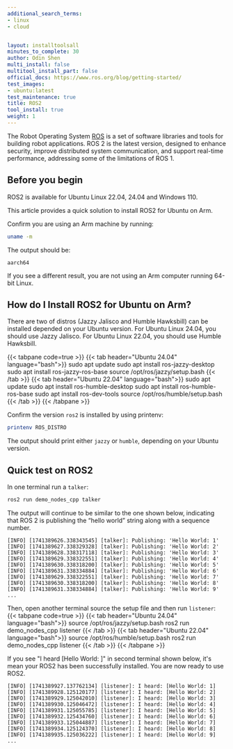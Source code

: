 ```yaml
---
additional_search_terms:
- linux
- cloud


layout: installtoolsall
minutes_to_complete: 30
author: Odin Shen
multi_install: false
multitool_install_part: false
official_docs: https://www.ros.org/blog/getting-started/
test_images:
- ubuntu:latest
test_maintenance: true
title: ROS2
tool_install: true
weight: 1
---
```


The Robot Operating System [ROS](https://www.ros.org/) is a set of software libraries and tools for building robot applications.
ROS 2 is the latest version, designed to enhance security, improve distributed system communication, and support real-time performance, addressing some of the limitations of ROS 1.

## Before you begin

ROS2 is available for Ubuntu Linux 22.04, 24.04 and Windows 110. 

This article provides a quick solution to install ROS2 for Ubuntu on Arm.

Confirm you are using an Arm machine by running:

```bash
uname -m
```

The output should be:

```output
aarch64
```

If you see a different result, you are not using an Arm computer running 64-bit Linux.

## How do I Install ROS2 for Ubuntu on Arm?

There are two of distros (Jazzy Jalisco and Humble Hawksbill) can be installed depended on your Ubuntu version.
For Ubuntu Linux 24.04, you should use Jazzy Jalisco.
For Ubuntu Linux 22.04, you should use Humble Hawksbill.

{{< tabpane code=true >}}
  {{< tab header="Ubuntu 24.04" language="bash">}}
    sudo apt update
    sudo apt install ros-jazzy-desktop
    sudo apt install ros-jazzy-ros-base
    source /opt/ros/jazzy/setup.bash
  {{< /tab >}}
  {{< tab header="Ubuntu 22.04" language="bash">}}
    sudo apt update
    sudo apt install ros-humble-desktop
    sudo apt install ros-humble-ros-base
    sudo apt install ros-dev-tools
    source /opt/ros/humble/setup.bash
  {{< /tab >}}
{{< /tabpane >}}

Confirm the version `ros2` is installed by using printenv:

```bash
printenv ROS_DISTRO
```
The output should print either `jazzy` or `humble`, depending on your Ubuntu version.


## Quick test on ROS2

In one terminal run a `talker`:

```bash
ros2 run demo_nodes_cpp talker
```

The output will continue to be similar to the one shown below, indicating that ROS 2 is publishing the “hello world” string along with a sequence number.

```output
[INFO] [1741389626.338343545] [talker]: Publishing: 'Hello World: 1'
[INFO] [1741389627.338329328] [talker]: Publishing: 'Hello World: 2'
[INFO] [1741389628.338317118] [talker]: Publishing: 'Hello World: 3'
[INFO] [1741389629.338322551] [talker]: Publishing: 'Hello World: 4'
[INFO] [1741389630.338318200] [talker]: Publishing: 'Hello World: 5'
[INFO] [1741389631.338334884] [talker]: Publishing: 'Hello World: 6'
[INFO] [1741389629.338322551] [talker]: Publishing: 'Hello World: 7'
[INFO] [1741389630.338318200] [talker]: Publishing: 'Hello World: 8'
[INFO] [1741389631.338334884] [talker]: Publishing: 'Hello World: 9'
...
```

Then, open another terminal source the setup file and then run `listener`:
{{< tabpane code=true >}}
  {{< tab header="Ubuntu 24.04" language="bash">}}
    source /opt/ros/jazzy/setup.bash
    ros2 run demo_nodes_cpp listener
  {{< /tab >}}
  {{< tab header="Ubuntu 22.04" language="bash">}}
    source /opt/ros/humble/setup.bash
    ros2 run demo_nodes_cpp listener
  {{< /tab >}}
{{< /tabpane >}}

If you see "I heard [Hello World: ]" in second terminal shown below, it's mean your ROS2 has been successfully installed.
You are now ready to use ROS2.

```output
[INFO] [1741389927.137762134] [listener]: I heard: [Hello World: 1]
[INFO] [1741389928.125120177] [listener]: I heard: [Hello World: 2]
[INFO] [1741389929.125042010] [listener]: I heard: [Hello World: 3]
[INFO] [1741389930.125046472] [listener]: I heard: [Hello World: 4]
[INFO] [1741389931.125055785] [listener]: I heard: [Hello World: 5]
[INFO] [1741389932.125434760] [listener]: I heard: [Hello World: 6]
[INFO] [1741389933.125044887] [listener]: I heard: [Hello World: 7]
[INFO] [1741389934.125124370] [listener]: I heard: [Hello World: 8]
[INFO] [1741389935.125036222] [listener]: I heard: [Hello World: 9]
...
```
